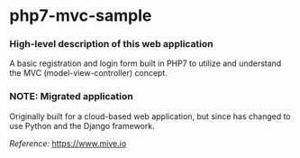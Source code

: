 # php7-mvc-sample
### High-level description of this web application
A basic registration and login form built in PHP7 to utilize and understand the MVC (model-view-controller) concept. 

### NOTE: Migrated application
Originally built for a cloud-based web application, but since has changed to use Python and the Django framework.

*Reference:* https://www.mive.io
